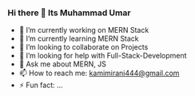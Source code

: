 ### Hi there 👋 Its Muhammad Umar



- 🔭 I’m currently working on MERN Stack
- 🌱 I’m currently learning MERN Stack
- 👯 I’m looking to collaborate on Projects
- 🤔 I’m looking for help with Full-Stack-Development
- 💬 Ask me about MERN, JS
- 📫 How to reach me: kamimirani444@gmail.com
- ⚡ Fun fact: ...
